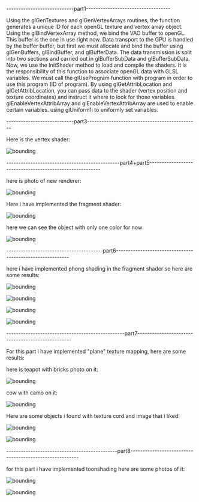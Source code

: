 ----------------------------part1-----------------------------------


Using the glGenTextures and glGenVertexArrays routines, the function generates a unique ID for each openGL texture and vertex array object.
Using the glBindVertexArray method, we bind the VAO buffer to openGL. This buffer is the one in use right now.
Data transport to the GPU is handled by the buffer buffer, but first we must allocate and bind the buffer using glGenBuffers, glBindBuffer, and glBufferData.
The data transmission is split into two sections and carried out in glBufferSubData and glBufferSubData.
Now, we use the InitShader method to load and compile the shaders. It is the responsibility of this function to associate openGL data with GLSL variables.
We must call the glUseProgram function with program in order to use this program (ID of program).
By using glGetAttribLocation and glGetAttribLocation, you can pass data to the shader (vertex position and texture coordinates) and instruct it where to look for those variables.
glEnableVertexAttribArray and glEnableVertexAttribArray are used to enable certain variables.
using glUniform1i to uniformly set variables.


----------------------------part3----------------------------------------------


Here is the vertex shader:

![bounding](vshader.png "bounding")




-----------------------------------------------part4+part5---------------------------------------------------------

here is photo of new renderer:



![bounding](r.png "bounding")




Here i have implemented the fragment shader:


![bounding](fshader.png "bounding")


here we can see the object with only one color for now:


![bounding](onecolor.png "bounding")



----------------------------------------part6----------------------------------------------------------

here i have implemented phong shading in the fragment shader so here are some results:



![bounding](SIMP.png "bounding")


![bounding](anotherbunnypng.png "bounding")


![bounding](cow.png "bounding")


![bounding](rabbit.png "bounding")


-------------------------------------------------part7--------------------------------------------------

For this part i have implemented "plane" texture mapping, here are some results:


here is teapot with bricks photo on it:

![bounding](PLANZ.png "bounding")


cow with camo on it:

![bounding](camocow.png "bounding")



Here are some objects i found with texture cord and image that i liked:

![bounding](texsimp.png "bounding")


![bounding](cowtex.png "bounding")




----------------------------------------------part8--------------------------------------------------------

for this part i have implemented toonshading here are some photos of it:


![bounding](toon.png "bounding")


![bounding](toon2.png "bounding")


